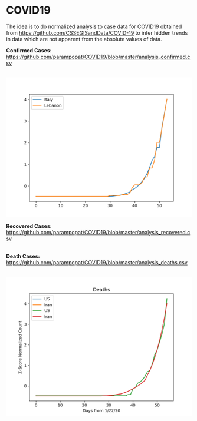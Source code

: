 # COVID19
The idea is to do normalized analysis to case data for COVID19 obtained from https://github.com/CSSEGISandData/COVID-19 to infer hidden trends in data which are not apparent from the absolute values of data.

<b>Confirmed Cases:</b><br>
https://github.com/parampopat/COVID19/blob/master/analysis_confirmed.csv
<br><br>

![Image of Italy and Lebanon's Case Growth Rate](ItalyvsLebanon.png)

<b>Recovered Cases:</b><br>
https://github.com/parampopat/COVID19/blob/master/analysis_recovered.csv
<br><br>

<b>Death Cases:</b><br>
https://github.com/parampopat/COVID19/blob/master/analysis_deaths.csv
<br><br>

![Image of US and Iran's Case Death Rate](US-Iran-Deaths.png)

